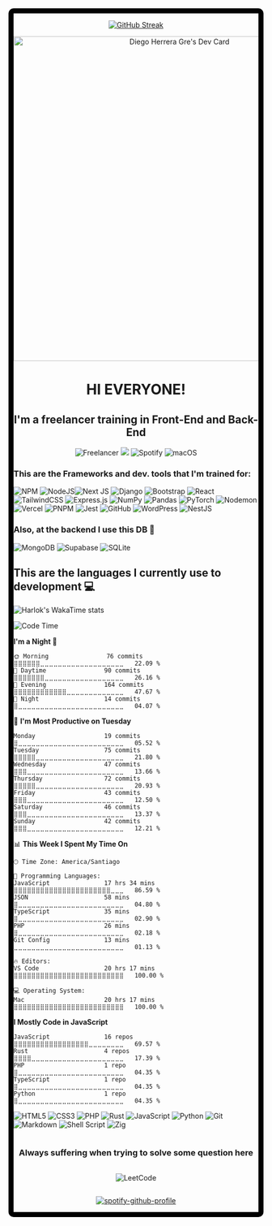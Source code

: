 <div style="border: 10px solid black; border-radius: 10px">
  
<p align="center">
  <tr>
    <td align="center" style="padding=0;width=80%;">
      <a href="https://git.io/streak-stats"><img src="https://github-readme-streak-stats.herokuapp.com?user=DiegoHerreraGre&theme=halloween&border_radius=10&locale=en&date_format=j%20M%5B%20Y%5D&mode=weekly&ring=EB5454&background=45%2C5855EB96%2C751B86BE&border=B81AFF" alt="GitHub Streak" /></a>  
    </td>
  </tr>
</p>

<p align="center" >
<a href="https://app.daily.dev/diegoherreragre"><img src="https://api.daily.dev/devcards/v2/GrS5Ikw0s9hmENomjdbYh.png?type=wide&r=elx" width="640" alt="Diego Herrera Gre's Dev Card"/></a>
</p>

<div align=center>

<h1>HI EVERYONE!</h1>

<h2> I'm a freelancer training in Front-End and Back-End </h2>

![Freelancer](https://img.shields.io/badge/Freelancer-29B2FE?style=for-the-badge&logo=Freelancer&logoColor=white) ![](https://komarev.com/ghpvc/?username=DiegoHerreraGre&color=blueviolet&style=for-the-badge&label=PROFILE+VIEWS&abbreviated=true&base=33454) 
![Spotify](https://img.shields.io/badge/Spotify-1ED760?style=for-the-badge&logo=spotify&logoColor=white) ![macOS](https://img.shields.io/badge/mac%20os-000000?style=for-the-badge&logo=macos&logoColor=F0F0F0)

</div>

<h3> This are the Frameworks and dev. tools that I'm trained for: </h3>

![NPM](https://img.shields.io/badge/NPM-%23CB3837.svg?style=for-the-badge&logo=npm&logoColor=white) ![NodeJS](https://img.shields.io/badge/node.js-6DA55F?style=for-the-badge&logo=node.js&logoColor=white)![Next JS](https://img.shields.io/badge/Next-black?style=for-the-badge&logo=next.js&logoColor=white) ![Django](https://img.shields.io/badge/django-%23092E20.svg?style=for-the-badge&logo=django&logoColor=white) ![Bootstrap](https://img.shields.io/badge/bootstrap-%238511FA.svg?style=for-the-badge&logo=bootstrap&logoColor=white) ![React](https://img.shields.io/badge/react-%2320232a.svg?style=for-the-badge&logo=react&logoColor=%2361DAFB) ![TailwindCSS](https://img.shields.io/badge/tailwindcss-%2338B2AC.svg?style=for-the-badge&logo=tailwind-css&logoColor=white) ![Express.js](https://img.shields.io/badge/express.js-%23404d59.svg?style=for-the-badge&logo=express&logoColor=%2361DAFB) ![NumPy](https://img.shields.io/badge/numpy-%23013243.svg?style=for-the-badge&logo=numpy&logoColor=white) ![Pandas](https://img.shields.io/badge/pandas-%23150458.svg?style=for-the-badge&logo=pandas&logoColor=white) ![PyTorch](https://img.shields.io/badge/PyTorch-%23EE4C2C.svg?style=for-the-badge&logo=PyTorch&logoColor=white) ![Nodemon](https://img.shields.io/badge/NODEMON-%23323330.svg?style=for-the-badge&logo=nodemon&logoColor=%BBDEAD) ![Vercel](https://img.shields.io/badge/vercel-%23000000.svg?style=for-the-badge&logo=vercel&logoColor=white) ![PNPM](https://img.shields.io/badge/pnpm-%234a4a4a.svg?style=for-the-badge&logo=pnpm&logoColor=f69220) ![Jest](https://img.shields.io/badge/-jest-%23C21325?style=for-the-badge&logo=jest&logoColor=white) ![GitHub](https://img.shields.io/badge/github-%23121011.svg?style=for-the-badge&logo=github&logoColor=white) ![WordPress](https://img.shields.io/badge/WordPress-%23117AC9.svg?style=for-the-badge&logo=WordPress&logoColor=white) ![NestJS](https://img.shields.io/badge/NestJS-%23C21325.svg?style=for-the-badge&logo=NestJS&logoColor=white)

<h3> Also, at the backend I use this DB 💾 </h3>

![MongoDB](https://img.shields.io/badge/MongoDB-%234ea94b.svg?style=for-the-badge&logo=mongodb&logoColor=white) ![Supabase](https://img.shields.io/badge/Supabase-3ECF8E?style=for-the-badge&logo=supabase&logoColor=white) ![SQLite](https://img.shields.io/badge/sqlite-%2307405e.svg?style=for-the-badge&logo=sqlite&logoColor=white)


<h2>This are the languages I currently use to development 💻</h2>

![Harlok's WakaTime stats](https://github-readme-stats.vercel.app/api/wakatime?username=DiegoHerreraGre\&layout=compact)

<!--START_SECTION:waka-->
![Code Time](http://img.shields.io/badge/Code%20Time-302%20hrs%2040%20mins-blue)

**I'm a Night 🦉** 

```text
🌞 Morning                76 commits          ⣿⣿⣿⣿⣿⣿⣀⣀⣀⣀⣀⣀⣀⣀⣀⣀⣀⣀⣀⣀⣀⣀⣀⣀⣀   22.09 % 
🌆 Daytime                90 commits          ⣿⣿⣿⣿⣿⣿⣿⣀⣀⣀⣀⣀⣀⣀⣀⣀⣀⣀⣀⣀⣀⣀⣀⣀⣀   26.16 % 
🌃 Evening                164 commits         ⣿⣿⣿⣿⣿⣿⣿⣿⣿⣿⣿⣿⣀⣀⣀⣀⣀⣀⣀⣀⣀⣀⣀⣀⣀   47.67 % 
🌙 Night                  14 commits          ⣿⣀⣀⣀⣀⣀⣀⣀⣀⣀⣀⣀⣀⣀⣀⣀⣀⣀⣀⣀⣀⣀⣀⣀⣀   04.07 % 
```
📅 **I'm Most Productive on Tuesday** 

```text
Monday                   19 commits          ⣿⣀⣀⣀⣀⣀⣀⣀⣀⣀⣀⣀⣀⣀⣀⣀⣀⣀⣀⣀⣀⣀⣀⣀⣀   05.52 % 
Tuesday                  75 commits          ⣿⣿⣿⣿⣿⣀⣀⣀⣀⣀⣀⣀⣀⣀⣀⣀⣀⣀⣀⣀⣀⣀⣀⣀⣀   21.80 % 
Wednesday                47 commits          ⣿⣿⣿⣀⣀⣀⣀⣀⣀⣀⣀⣀⣀⣀⣀⣀⣀⣀⣀⣀⣀⣀⣀⣀⣀   13.66 % 
Thursday                 72 commits          ⣿⣿⣿⣿⣿⣀⣀⣀⣀⣀⣀⣀⣀⣀⣀⣀⣀⣀⣀⣀⣀⣀⣀⣀⣀   20.93 % 
Friday                   43 commits          ⣿⣿⣿⣀⣀⣀⣀⣀⣀⣀⣀⣀⣀⣀⣀⣀⣀⣀⣀⣀⣀⣀⣀⣀⣀   12.50 % 
Saturday                 46 commits          ⣿⣿⣿⣀⣀⣀⣀⣀⣀⣀⣀⣀⣀⣀⣀⣀⣀⣀⣀⣀⣀⣀⣀⣀⣀   13.37 % 
Sunday                   42 commits          ⣿⣿⣿⣀⣀⣀⣀⣀⣀⣀⣀⣀⣀⣀⣀⣀⣀⣀⣀⣀⣀⣀⣀⣀⣀   12.21 % 
```


📊 **This Week I Spent My Time On** 

```text
🕑︎ Time Zone: America/Santiago

💬 Programming Languages: 
JavaScript               17 hrs 34 mins      ⣿⣿⣿⣿⣿⣿⣿⣿⣿⣿⣿⣿⣿⣿⣿⣿⣿⣿⣿⣿⣿⣿⣀⣀⣀   86.59 % 
JSON                     58 mins             ⣿⣀⣀⣀⣀⣀⣀⣀⣀⣀⣀⣀⣀⣀⣀⣀⣀⣀⣀⣀⣀⣀⣀⣀⣀   04.80 % 
TypeScript               35 mins             ⣿⣀⣀⣀⣀⣀⣀⣀⣀⣀⣀⣀⣀⣀⣀⣀⣀⣀⣀⣀⣀⣀⣀⣀⣀   02.90 % 
PHP                      26 mins             ⣿⣀⣀⣀⣀⣀⣀⣀⣀⣀⣀⣀⣀⣀⣀⣀⣀⣀⣀⣀⣀⣀⣀⣀⣀   02.18 % 
Git Config               13 mins             ⣀⣀⣀⣀⣀⣀⣀⣀⣀⣀⣀⣀⣀⣀⣀⣀⣀⣀⣀⣀⣀⣀⣀⣀⣀   01.13 % 

🔥 Editors: 
VS Code                  20 hrs 17 mins      ⣿⣿⣿⣿⣿⣿⣿⣿⣿⣿⣿⣿⣿⣿⣿⣿⣿⣿⣿⣿⣿⣿⣿⣿⣿   100.00 % 

💻 Operating System: 
Mac                      20 hrs 17 mins      ⣿⣿⣿⣿⣿⣿⣿⣿⣿⣿⣿⣿⣿⣿⣿⣿⣿⣿⣿⣿⣿⣿⣿⣿⣿   100.00 % 
```

**I Mostly Code in JavaScript** 

```text
JavaScript               16 repos            ⣿⣿⣿⣿⣿⣿⣿⣿⣿⣿⣿⣿⣿⣿⣿⣿⣿⣀⣀⣀⣀⣀⣀⣀⣀   69.57 % 
Rust                     4 repos             ⣿⣿⣿⣿⣀⣀⣀⣀⣀⣀⣀⣀⣀⣀⣀⣀⣀⣀⣀⣀⣀⣀⣀⣀⣀   17.39 % 
PHP                      1 repo              ⣿⣀⣀⣀⣀⣀⣀⣀⣀⣀⣀⣀⣀⣀⣀⣀⣀⣀⣀⣀⣀⣀⣀⣀⣀   04.35 % 
TypeScript               1 repo              ⣿⣀⣀⣀⣀⣀⣀⣀⣀⣀⣀⣀⣀⣀⣀⣀⣀⣀⣀⣀⣀⣀⣀⣀⣀   04.35 % 
Python                   1 repo              ⣿⣀⣀⣀⣀⣀⣀⣀⣀⣀⣀⣀⣀⣀⣀⣀⣀⣀⣀⣀⣀⣀⣀⣀⣀   04.35 % 
```




<!--END_SECTION:waka-->

![HTML5](https://img.shields.io/badge/html5-%23E34F26.svg?style=for-the-badge&logo=html5&logoColor=white) ![CSS3](https://img.shields.io/badge/css3-%231572B6.svg?style=for-the-badge&logo=css3&logoColor=white) ![PHP](https://img.shields.io/badge/php-%23777BB4.svg?style=for-the-badge&logo=php&logoColor=white) ![Rust](https://img.shields.io/badge/rust-%23000000.svg?style=for-the-badge&logo=rust&logoColor=white) ![JavaScript](https://img.shields.io/badge/javascript-%23323330.svg?style=for-the-badge&logo=javascript&logoColor=%23F7DF1E) ![Python](https://img.shields.io/badge/python-3670A0?style=for-the-badge&logo=python&logoColor=ffdd54) ![Git](https://img.shields.io/badge/git-%23F05033.svg?style=for-the-badge&logo=git&logoColor=white) ![Markdown](https://img.shields.io/badge/markdown-%23000000.svg?style=for-the-badge&logo=markdown&logoColor=white) ![Shell Script](https://img.shields.io/badge/shell_script-%23121011.svg?style=for-the-badge&logo=gnu-bash&logoColor=white) ![Zig](https://img.shields.io/badge/Zig-%23F7A41D.svg?style=for-the-badge&logo=zig&logoColor=white)

  <div style="display: flex; flex-direction: column; justify-content: center; align-items: center;">
  <h3> Always suffering when trying to solve some question here </h3>
  
  ![LeetCode](https://img.shields.io/badge/LeetCode-000000?style=for-the-badge&logo=LeetCode&logoColor=#d16c06)
  
  [![spotify-github-profile](https://spotify-github-profile.kittinanx.com/api/view?uid=diegoherreragre&cover_image=true&theme=default&show_offline=true&background_color=121212&interchange=true&bar_color=53b14f&bar_color_cover=true)](https://spotify-github-profile.kittinanx.com/api/view?uid=diegoherreragre&redirect=true)
  </div>

</div>
